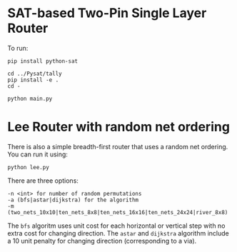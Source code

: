 # SAT-based Two-Pin Single Layer Router


To run:
```
pip install python-sat

cd ../Pysat/tally
pip install -e .
cd -

python main.py
```

# Lee Router with random net ordering

There is also a simple breadth-first router that uses a random net ordering.
You can run it using:
```
python lee.py
```
There are three options:
```
-n <int> for number of random permutations
-a (bfs|astar|dijkstra) for the algorithm
-m (two_nets_10x10|ten_nets_8x8|ten_nets_16x16|ten_nets_24x24|river_8x8)
```

The `bfs` algoritm uses unit cost for each horizontal or vertical step with no extra cost for changing direction. The `astar` and `dijkstra` algorithm include a 10 unit penalty for changing direction (corresponding to a via).
